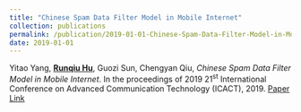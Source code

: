```yaml
---
title: "Chinese Spam Data Filter Model in Mobile Internet"
collection: publications
permalink: /publication/2019-01-01-Chinese-Spam-Data-Filter-Model-in-Mobile-Internet
date: 2019-01-01
---
```

Yitao Yang,  **<u>Runqiu Hu</u>**,  Guozi Sun,  Chengyan Qiu, *Chinese Spam Data Filter Model in Mobile Internet*. In the proceedings of 2019 21<sup>st</sup> International Conference on Advanced Communication Technology (ICACT), 2019.
[Paper Link](https://ieeexplore.ieee.org/document/8701896)